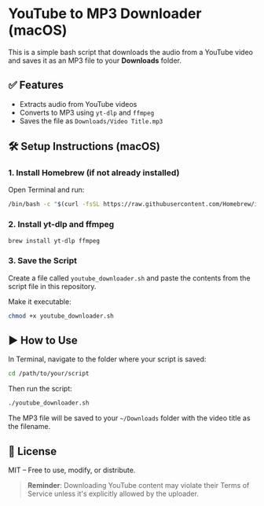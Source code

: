 # YouTube to MP3 Downloader (macOS)

This is a simple bash script that downloads the audio from a YouTube video and saves it as an MP3 file to your **Downloads** folder.

## ✅ Features

- Extracts audio from YouTube videos
- Converts to MP3 using `yt-dlp` and `ffmpeg`
- Saves the file as `Downloads/Video Title.mp3`

## 🛠️ Setup Instructions (macOS)

### 1. Install Homebrew (if not already installed)

Open Terminal and run:

```bash
/bin/bash -c "$(curl -fsSL https://raw.githubusercontent.com/Homebrew/install/HEAD/install.sh)"
```

### 2. Install yt-dlp and ffmpeg

```bash
brew install yt-dlp ffmpeg
```

### 3. Save the Script

Create a file called `youtube_downloader.sh` and paste the contents from the script file in this repository.

Make it executable:

```bash
chmod +x youtube_downloader.sh
```

## ▶️ How to Use

In Terminal, navigate to the folder where your script is saved:

```bash
cd /path/to/your/script
```

Then run the script:

```bash
./youtube_downloader.sh
```

The MP3 file will be saved to your `~/Downloads` folder with the video title as the filename.

## 📄 License

MIT – Free to use, modify, or distribute.

> **Reminder**: Downloading YouTube content may violate their Terms of Service unless it's explicitly allowed by the uploader.